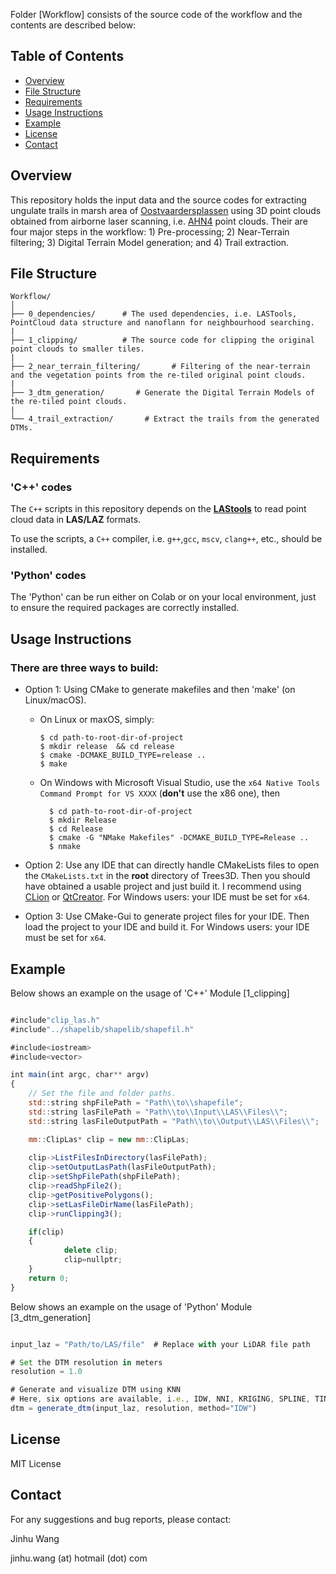 Folder [Workflow] consists of the source code of the workflow and the contents are described below:

## Table of Contents

- [Overview](#overview)
- [File Structure](#file-structure)
- [Requirements](#requirements)
- [Usage Instructions](#usage-instructions)
- [Example](#example)
- [License](#license)
- [Contact](#contact)

## Overview
This repository holds the input data and the source codes for extracting ungulate trails in marsh area of [Oostvaardersplassen](https://www.staatsbosbeheer.nl/uit-in-de-natuur/locaties/oostvaardersplassen) using 3D point clouds obtained from airborne laser scanning, i.e. [AHN4](https://www.arcgis.com/home/webscene/viewer.html?webscene=c6db29808aad459cbf6488cd96828e9a) point clouds. Their are four major steps in the workflow: 1) Pre-processing; 2) Near-Terrain filtering; 3) Digital Terrain Model generation; and 4) Trail extraction. 

## File Structure

```plaintext
Workflow/
│
├── 0_dependencies/      # The used dependencies, i.e. LASTools, PointCloud data structure and nanoflann for neighbourhood searching.
|
├── 1_clipping/          # The source code for clipping the original point clouds to smaller tiles.
|
├── 2_near_terrain_filtering/       # Filtering of the near-terrain and the vegetation points from the re-tiled original point clouds.
|
├── 3_dtm_generation/       # Generate the Digital Terrain Models of the re-tiled point clouds.
|
└── 4_trail_extraction/       # Extract the trails from the generated DTMs.

```

## Requirements

### 'C++' codes

The `C++` scripts in this repository depends on the **[LAStools](https://lastools.github.io/)** to read point cloud data in **LAS/LAZ** formats.

To use the scripts, a `C++` compiler, i.e. `g++`,`gcc`, `mscv`, `clang++`, etc., should be installed.

### 'Python' codes

The 'Python' can be run either on Colab or on your local environment, just to ensure the required packages are correctly installed.


## Usage Instructions 

### There are three ways to build:

- Option 1: Using CMake to generate makefiles and then 'make' (on Linux/macOS).

  - On Linux or maxOS, simply:
    ```
    $ cd path-to-root-dir-of-project
    $ mkdir release  && cd release
    $ cmake -DCMAKE_BUILD_TYPE=release ..
    $ make
    ```
  - On Windows with Microsoft Visual Studio, use the `x64 Native Tools Command Prompt for VS XXXX` (**don't** use the x86 one), then
    ```
      $ cd path-to-root-dir-of-project
      $ mkdir Release
      $ cd Release
      $ cmake -G "NMake Makefiles" -DCMAKE_BUILD_TYPE=Release ..
      $ nmake
    ```

- Option 2: Use any IDE that can directly handle CMakeLists files to open the `CMakeLists.txt` in the **root** directory of Trees3D.
  Then you should have obtained a usable project and just build it. I recommend using
  [CLion](https://www.jetbrains.com/clion/) or [QtCreator](https://www.qt.io/product). For Windows users: your IDE must be set for `x64`.
  
- Option 3: Use CMake-Gui to generate project files for your IDE. Then load the project to your IDE and build it. For Windows users: your IDE must be set for `x64`.


## Example 
Below shows an example on the usage of 'C++' Module [1_clipping] 

```javascript {.line-number}

#include"clip_las.h"
#include"../shapelib/shapelib/shapefil.h"

#include<iostream>
#include<vector>

int main(int argc, char** argv)
{
	// Set the file and folder paths.
	std::string shpFilePath = "Path\\to\\shapefile";
	std::string lasFilePath = "Path\\to\\Input\\LAS\\Files\\";
	std::string lasFileOutputPath = "Path\\to\\Output\\LAS\\Files\\";

  	mm::ClipLas* clip = new mm::ClipLas;
	
	clip->ListFilesInDirectory(lasFilePath);
	clip->setOutputLasPath(lasFileOutputPath);
	clip->setShpFilePath(shpFilePath);
	clip->readShpFile2();
	clip->getPositivePolygons(); 
	clip->setLasFileDirName(lasFilePath);
	clip->runClipping3(); 

  	if(clip)
  	{
    		delete clip;
    		clip=nullptr;
  	}
	return 0;
}
````
Below shows an example on the usage of 'Python' Module [3_dtm_generation]

```javascript {.line-number}

input_laz = "Path/to/LAS/file"  # Replace with your LiDAR file path

# Set the DTM resolution in meters
resolution = 1.0 

# Generate and visualize DTM using KNN
# Here, six options are available, i.e., IDW, NNI, KRIGING, SPLINE, TIN, KNN
dtm = generate_dtm(input_laz, resolution, method="IDW")
``` 

## License

MIT License

## Contact

For any suggestions and bug reports, please contact:

Jinhu Wang

jinhu.wang (at) hotmail (dot) com



